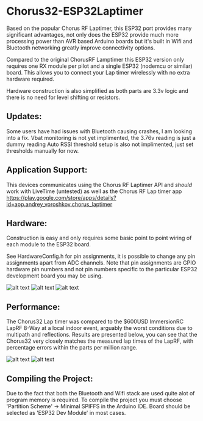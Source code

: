 # Chorus32-ESP32Laptimer

Based on the popular Chorus RF Laptimer, this ESP32 port provides many significant advantages, not only does the ESP32 provide much more processing power than AVR based Arduino boards but it's built in Wifi and Bluetooth networking greatly improve connectivity options. 

Compared to the original ChorusRF Lamptimer this ESP32 version only requires one RX module per pilot and a single ESP32 (nodemcu or similar) board. This allows you to connect your Lap timer wirelessly with no extra hardware required. 

Hardware construction is also simplified as both parts are 3.3v logic and there is no need for level shifting or resistors.  

Updates:
-----
Some users have had issues with Bluetooth causing crashes, I am looking into a fix.
Vbat monitoring is not yet implimented, the 3.76v reading is just a dummy reading
Auto RSSI threshold setup is also not implimented, just set thresholds manually for now. 

Application Support:
-----
This devices communicates using the Chorus RF Laptimer API and _should_ work with LiveTime (untested) as well as the Chorus RF Lap timer  app 
https://play.google.com/store/apps/details?id=app.andrey_voroshkov.chorus_laptimer


Hardware:
-----
Construction is easy and only requires some basic point to point wiring of each module to the ESP32 board.

See HardwareConfig.h for pin assignments, it is possible to change any pin assignments apart from ADC channels. Note that pin assignments are GPIO hardware pin numbers and not pin numbers specific to the particular ESP32 development board you may be using. 

![alt text](https://raw.githubusercontent.com/AlessandroAU/Chorus32-ESP32LapTimer/master/wiring.png)
![alt text](https://raw.githubusercontent.com/AlessandroAU/Chorus32-ESP32LapTimer/master/hardwareImage1.png)
![alt text](https://raw.githubusercontent.com/AlessandroAU/Chorus32-ESP32LapTimer/master/HardwareImage2.png)


Performance:
-----
The Chorus32 Lap timer was compared to the $600USD ImmersionRC LapRF 8-Way at a local indoor event, arguably the worst conditions due to multipath and reflections. Results are presented below, you can see that the Chorus32 very closely matches the measured lap times of the LapRF, with percentage errors within the parts per million range. 

![alt text](https://raw.githubusercontent.com/AlessandroAU/Chorus32-ESP32LapTimer/master/Comparison1.png)
![alt text](https://raw.githubusercontent.com/AlessandroAU/Chorus32-ESP32LapTimer/master/Comparison2.png)

Compiling the Project:
-----
Due to the fact that both the Bluetooth and Wifi stack are used quite alot of program memory is required. To compile the project you must choose 'Partition Scheme' -> Minimal SPIFFS in the Arduino IDE. Board should be selected as 'ESP32 Dev Module' in most cases.
